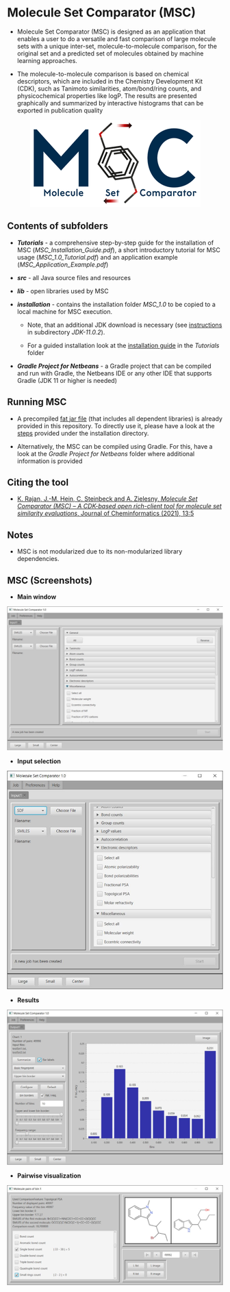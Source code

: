 # Molecule Set Comparator (MSC)

- Molecule Set Comparator (MSC) is designed as an application that enables a user to do a versatile and fast comparison of large molecule sets with a unique inter-set, molecule-to-molecule comparison, for the original set and a predicted set of molecules obtained by machine learning approaches. 

- The molecule-to-molecule comparison is based on chemical descriptors, which are included in the Chemistry Development Kit (CDK), such as Tanimoto similarities, atom/bond/ring counts, and physicochemical properties like logP. The results are presented graphically and summarized by interactive histograms that can be exported in publication quality

<p align="center">
  <img src="https://github.com/Kohulan/MSC/blob/master/assets/MSC_logo_.png?raw=true">
</p>

## Contents of subfolders

- ***Tutorials*** - a comprehensive step-by-step guide for the installation of MSC (*MSC_Installation_Guide.pdf*), a short introductory tutorial for MSC usage (*MSC_1.0_Tutorial.pdf*) and an application example (*MSC_Application_Example.pdf*)

- ***src*** - all Java source files and resources

- ***lib*** - open libraries used by MSC

- ***installation*** - contains the installation folder *MSC_1.0* to be copied to a local machine for MSC execution. 
  - Note, that an additional JDK download is necessary (see [instructions](https://github.com/zielesny/MSC/blob/master/installation/MSC_1.0/jdk-11.0.2/JDK%20download%20info.txt) in subdirectory *JDK-11.0.2*). 
  
  - For a guided installation look at the [installation guide](https://github.com/zielesny/MSC/blob/master/Tutorial/MSC_Installation_Guide.pdf) in the *Tutorials* folder

- ***Gradle Project for Netbeans*** - a Gradle project that can be compiled and run with Gradle, the Netbeans IDE or any other IDE that supports Gradle (JDK 11 or higher is needed)

## Running MSC

- A precompiled [fat jar file](https://github.com/Kohulan/MSC/tree/master/installation/MSC_1.0/lib) (that includes all dependent libraries) is already provided in this repository. To directly use it, please have a look at the [steps](https://github.com/Kohulan/MSC/blob/master/installation/MSC_1.0/README.MD) provided under the installation directory. 

- Alternatively, the MSC can be compiled using Gradle. For this, have a look at the *Gradle Project for Netbeans* folder where additional information is provided

## Citing the tool

- [K. Rajan, J.-M. Hein, C. Steinbeck and A. Zielesny, _Molecule Set Comparator (MSC) – A CDK-based open rich-client tool for molecule set similarity evaluations_, Journal of Cheminformatics (2021), 13:5](https://doi.org/10.1186/s13321-021-00485-4)

## Notes
- MSC is not modularized due to its non-modularized library dependencies.

## MSC (Screenshots)

- **Main window**
<p align="right">
  <img src="https://github.com/Kohulan/MSC/blob/master/assets/MSC_1.png?raw=true">
</p>

- **Input selection**
<p align="right">
  <img src="https://github.com/Kohulan/MSC/blob/master/assets/MSC_Screenshots/MSC_Input_View.JPG?raw=true">
</p>

- **Results**

<p align="right">
  <img src="https://github.com/Kohulan/MSC/blob/master/assets/MSC_Screenshots/MSC_Output_View1.JPG?raw=true">
</p>

- **Pairwise visualization**

<p align="right">
  <img src="https://github.com/Kohulan/MSC/blob/master/assets/MSC_Screenshots/MSC_Detail_Window2.JPG?raw=true">
</p>
